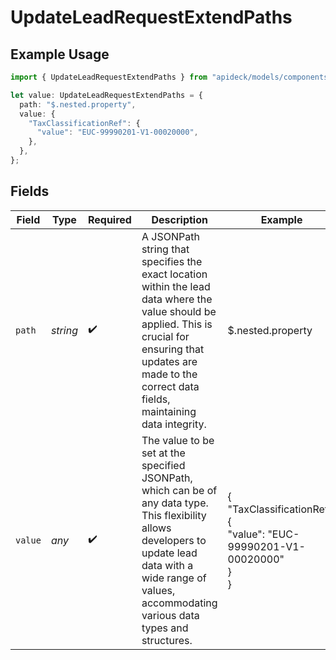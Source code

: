 # UpdateLeadRequestExtendPaths

## Example Usage

```typescript
import { UpdateLeadRequestExtendPaths } from "apideck/models/components";

let value: UpdateLeadRequestExtendPaths = {
  path: "$.nested.property",
  value: {
    "TaxClassificationRef": {
      "value": "EUC-99990201-V1-00020000",
    },
  },
};
```

## Fields

| Field                                                                                                                                                                                                                  | Type                                                                                                                                                                                                                   | Required                                                                                                                                                                                                               | Description                                                                                                                                                                                                            | Example                                                                                                                                                                                                                |
| ---------------------------------------------------------------------------------------------------------------------------------------------------------------------------------------------------------------------- | ---------------------------------------------------------------------------------------------------------------------------------------------------------------------------------------------------------------------- | ---------------------------------------------------------------------------------------------------------------------------------------------------------------------------------------------------------------------- | ---------------------------------------------------------------------------------------------------------------------------------------------------------------------------------------------------------------------- | ---------------------------------------------------------------------------------------------------------------------------------------------------------------------------------------------------------------------- |
| `path`                                                                                                                                                                                                                 | *string*                                                                                                                                                                                                               | :heavy_check_mark:                                                                                                                                                                                                     | A JSONPath string that specifies the exact location within the lead data where the value should be applied. This is crucial for ensuring that updates are made to the correct data fields, maintaining data integrity. | $.nested.property                                                                                                                                                                                                      |
| `value`                                                                                                                                                                                                                | *any*                                                                                                                                                                                                                  | :heavy_check_mark:                                                                                                                                                                                                     | The value to be set at the specified JSONPath, which can be of any data type. This flexibility allows developers to update lead data with a wide range of values, accommodating various data types and structures.     | {<br/>"TaxClassificationRef": {<br/>"value": "EUC-99990201-V1-00020000"<br/>}<br/>}                                                                                                                                    |